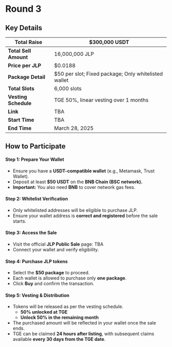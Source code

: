 # Round 3

## **Key Details**

| **Total Raise**       | $300,000 USDT                                        |
| --------------------- | ---------------------------------------------------- |
| **Total Sell Amount** | 16,000,000 JLP                                       |
| **Price per JLP**     | $0.0188                                              |
| **Package Detail**    | $50 per slot; Fixed package; Only whitelisted wallet |
| **Total Slots**       | 6,000 slots                                          |
| **Vesting Schedule**  | TGE 50%, linear vesting over 1 months                |
| **Link**              | TBA                                                  |
| **Start Time**        | TBA                                                  |
| **End Time**          | March 28, 2025                                       |

## **How to Participate**

#### **Step 1: Prepare Your Wallet**

* Ensure you have a **USDT-compatible wallet** (e.g., Metamask, Trust Wallet).
* Deposit at least **$50 USDT** on the **BNB Chain (BSC network).**
* **Important:** You also need **BNB** to cover network gas fees.

#### **Step 2: Whitelist Verification**

* Only whitelisted addresses will be eligible to purchase JLP.
* Ensure your wallet address is **correct and registered** before the sale starts.

#### **Step 3: Access the Sale**

* Visit the official **JLP Public Sale** page: TBA
* Connect your wallet and verify eligibility.

#### **Step 4: Purchase JLP tokens**

* Select the **$50 package** to proceed.
* Each wallet is allowed to purchase only **one package**.
* Click **Buy** and confirm the transaction.

#### **Step 5: Vesting & Distribution**

* Tokens will be released as per the vesting schedule.
  * **50% unlocked at TGE**
  * **Unlock 50% in the remaining month**
* The purchased amount will be reflected in your wallet once the sale ends.
* TGE can be claimed **24 hours after listing**, with subsequent claims available **every 30 days from the TGE date**.
